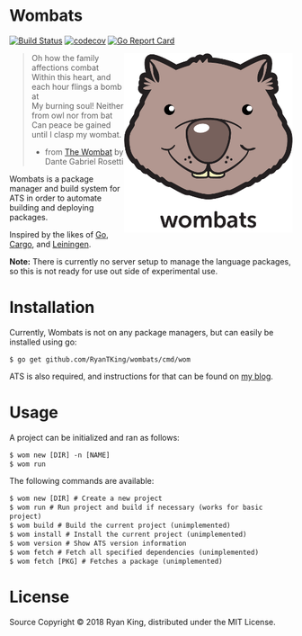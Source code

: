 # Wombats
[![Build Status](https://travis-ci.org/RyanTKing/wombats.svg?branch=master)](https://travis-ci.org/RyanTKing/wombats) [![codecov](https://codecov.io/gh/RyanTKing/wombats/branch/master/graph/badge.svg)](https://codecov.io/gh/RyanTKing/wombats) [![Go Report Card](https://goreportcard.com/badge/github.com/RyanTKing/wombats)](https://goreportcard.com/report/github.com/RyanTKing/wombats)

<img src="logo.png" alt="Wombats logo" title="The simple Wombat" align="right" />

> Oh how the family affections combat<br/>
> Within this heart, and each hour flings a bomb at<br/>
> My burning soul! Neither from owl nor from bat<br/>
> Can peace be gained until I clasp my wombat.<br/>
> - from [The Wombat](https://www.poemhunter.com/poem/the-wombat-2/) by Dante Gabriel Rosetti

Wombats is a package manager and build system for ATS in order to automate
building and deploying packages.

Inspired by the likes of [Go](https://github.com/golang/go), [Cargo](https://github.com/rust-lang/cargo), and [Leiningen](https://github.com/technomancy/leiningen).

**Note:** There is currently no server setup to manage the language packages,
so this is not ready for use out side of experimental use.

# Installation

Currently, Wombats is not on any package managers, but can easily be installed
using go:

    $ go get github.com/RyanTKing/wombats/cmd/wom

ATS is also required, and instructions for that can be found on [my blog](http://ryanking.com/blog/joy-of-ats-1-installing-ats/).


# Usage

A project can be initialized and ran as follows:

    $ wom new [DIR] -n [NAME]
    $ wom run

The following commands are available:

    $ wom new [DIR] # Create a new project
    $ wom run # Run project and build if necessary (works for basic project)
    $ wom build # Build the current project (unimplemented)
    $ wom install # Install the current project (unimplemented)
    $ wom version # Show ATS version information
    $ wom fetch # Fetch all specified dependencies (unimplemented)
    $ wom fetch [PKG] # Fetches a package (unimplemented)

# License

Source Copyright &copy; 2018 Ryan King, distributed under the MIT License.
